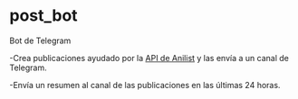 # post_bot

Bot de Telegram

-Crea publicaciones ayudado por la [API de Anilist](https://anilist.gitbook.io/anilist-apiv2-docs/) y las envía a un canal de Telegram.

-Envía un resumen al canal de las publicaciones en las últimas 24 horas.

